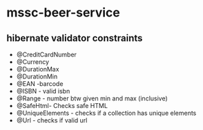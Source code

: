 # mssc-beer-service


## hibernate validator constraints
- @CreditCardNumber
- @Currency
- @DurationMax
- @DurationMin
- @EAN -barcode
- @ISBN - valid isbn
- @Range - number btw given min and max (inclusive)
- @SafeHtml- Checks safe HTML
- @UniqueElements - checks if a collection has unique elements
- @Url - checks if valid url